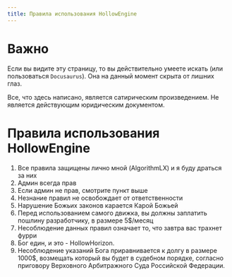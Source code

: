 ```yaml
---
title: Правила использования HollowEngine 
---
```


# Важно
Если вы видите эту страницу, то вы действительно умеете искать (или пользоваться `Docusaurus`). Она на данный момент скрыта от лишних глаз.

Все, что здесь написано, является сатирическим произведением. Не является действующим юридическим документом.

# Правила использования HollowEngine 
1. Все правила защищены лично мной (AlgorithmLX) и я буду драться за них
2. Админ всегда прав
3. Если админ не прав, смотрите пункт выше
4. Незнание правил не освобождает от ответственности
5. Нарушение Божьих законов карается Карой Божьей
6. Перед использованием самого движка, вы должны заплатить пошлину разработчику, в размере 5$/месяц
7. Несоблюдение данных правил означает то, что завтра вас трахнет фурри
8. Бог един, и это - HollowHorizon.
9. Несоблюдение указаний Бога приравнивается к долгу в размере 1000$, возмещать который вы будет в судебном порядке, согласно приговору Верховного Арбитражного Суда Российской Федерации.
